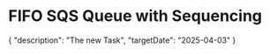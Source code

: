# FIFO SQS Queue with Sequencing

{
  "description": "The new Task",
  "targetDate": "2025-04-03"
}
